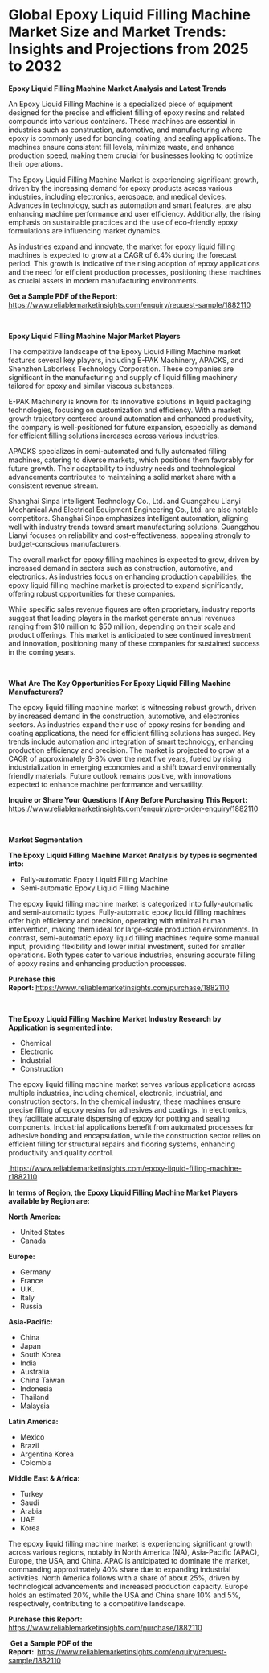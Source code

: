 <p><h1>Global Epoxy Liquid Filling Machine Market Size and Market Trends: Insights and Projections from 2025 to 2032</h1></p><p><strong>Epoxy Liquid Filling Machine Market Analysis and Latest Trends</strong></p>
<p><p>An Epoxy Liquid Filling Machine is a specialized piece of equipment designed for the precise and efficient filling of epoxy resins and related compounds into various containers. These machines are essential in industries such as construction, automotive, and manufacturing where epoxy is commonly used for bonding, coating, and sealing applications. The machines ensure consistent fill levels, minimize waste, and enhance production speed, making them crucial for businesses looking to optimize their operations.</p><p>The Epoxy Liquid Filling Machine Market is experiencing significant growth, driven by the increasing demand for epoxy products across various industries, including electronics, aerospace, and medical devices. Advances in technology, such as automation and smart features, are also enhancing machine performance and user efficiency. Additionally, the rising emphasis on sustainable practices and the use of eco-friendly epoxy formulations are influencing market dynamics.</p><p>As industries expand and innovate, the market for epoxy liquid filling machines is expected to grow at a CAGR of 6.4% during the forecast period. This growth is indicative of the rising adoption of epoxy applications and the need for efficient production processes, positioning these machines as crucial assets in modern manufacturing environments.</p></p>
<p><strong>Get a Sample PDF of the Report:&nbsp;</strong> <a href="https://www.reliablemarketinsights.com/enquiry/request-sample/1882110?utm_campaign=2609&utm_medium=2&utm_source=Github&utm_content=ia&utm_term=12042025&utm_id=epoxy-liquid-filling-machine">https://www.reliablemarketinsights.com/enquiry/request-sample/1882110</a></p>
<p>&nbsp;</p>
<p><strong>Epoxy Liquid Filling Machine Major Market Players</strong></p>
<p><p>The competitive landscape of the Epoxy Liquid Filling Machine market features several key players, including E-PAK Machinery, APACKS, and Shenzhen Laborless Technology Corporation. These companies are significant in the manufacturing and supply of liquid filling machinery tailored for epoxy and similar viscous substances. </p><p>E-PAK Machinery is known for its innovative solutions in liquid packaging technologies, focusing on customization and efficiency. With a market growth trajectory centered around automation and enhanced productivity, the company is well-positioned for future expansion, especially as demand for efficient filling solutions increases across various industries.</p><p>APACKS specializes in semi-automated and fully automated filling machines, catering to diverse markets, which positions them favorably for future growth. Their adaptability to industry needs and technological advancements contributes to maintaining a solid market share with a consistent revenue stream.</p><p>Shanghai Sinpa Intelligent Technology Co., Ltd. and Guangzhou Lianyi Mechanical And Electrical Equipment Engineering Co., Ltd. are also notable competitors. Shanghai Sinpa emphasizes intelligent automation, aligning well with industry trends toward smart manufacturing solutions. Guangzhou Lianyi focuses on reliability and cost-effectiveness, appealing strongly to budget-conscious manufacturers.</p><p>The overall market for epoxy filling machines is expected to grow, driven by increased demand in sectors such as construction, automotive, and electronics. As industries focus on enhancing production capabilities, the epoxy liquid filling machine market is projected to expand significantly, offering robust opportunities for these companies.</p><p>While specific sales revenue figures are often proprietary, industry reports suggest that leading players in the market generate annual revenues ranging from $10 million to $50 million, depending on their scale and product offerings. This market is anticipated to see continued investment and innovation, positioning many of these companies for sustained success in the coming years.</p></p>
<p>&nbsp;</p>
<p><strong>What Are The Key Opportunities For Epoxy Liquid Filling Machine Manufacturers?</strong></p>
<p><p>The epoxy liquid filling machine market is witnessing robust growth, driven by increased demand in the construction, automotive, and electronics sectors. As industries expand their use of epoxy resins for bonding and coating applications, the need for efficient filling solutions has surged. Key trends include automation and integration of smart technology, enhancing production efficiency and precision. The market is projected to grow at a CAGR of approximately 6-8% over the next five years, fueled by rising industrialization in emerging economies and a shift toward environmentally friendly materials. Future outlook remains positive, with innovations expected to enhance machine performance and versatility.</p></p>
<p><strong>Inquire or Share Your Questions If Any Before Purchasing This Report:</strong> <a href="https://www.reliablemarketinsights.com/enquiry/pre-order-enquiry/1882110?utm_campaign=2609&utm_medium=2&utm_source=Github&utm_content=ia&utm_term=12042025&utm_id=epoxy-liquid-filling-machine">https://www.reliablemarketinsights.com/enquiry/pre-order-enquiry/1882110</a></p>
<p>&nbsp;</p>
<p><strong>Market Segmentation</strong></p>
<p><strong>The Epoxy Liquid Filling Machine Market Analysis by types is segmented into:</strong></p>
<p><ul><li>Fully-automatic Epoxy Liquid Filling Machine</li><li>Semi-automatic Epoxy Liquid Filling Machine</li></ul></p>
<p><p>The epoxy liquid filling machine market is categorized into fully-automatic and semi-automatic types. Fully-automatic epoxy liquid filling machines offer high efficiency and precision, operating with minimal human intervention, making them ideal for large-scale production environments. In contrast, semi-automatic epoxy liquid filling machines require some manual input, providing flexibility and lower initial investment, suited for smaller operations. Both types cater to various industries, ensuring accurate filling of epoxy resins and enhancing production processes.</p></p>
<p><strong>Purchase this Report:&nbsp;</strong><a href="https://www.reliablemarketinsights.com/purchase/1882110?utm_campaign=2609&utm_medium=2&utm_source=Github&utm_content=ia&utm_term=12042025&utm_id=epoxy-liquid-filling-machine">https://www.reliablemarketinsights.com/purchase/1882110</a></p>
<p>&nbsp;</p>
<p><strong>The Epoxy Liquid Filling Machine Market Industry Research by Application is segmented into:</strong></p>
<p><ul><li>Chemical</li><li>Electronic</li><li>Industrial</li><li>Construction</li></ul></p>
<p><p>The epoxy liquid filling machine market serves various applications across multiple industries, including chemical, electronic, industrial, and construction sectors. In the chemical industry, these machines ensure precise filling of epoxy resins for adhesives and coatings. In electronics, they facilitate accurate dispensing of epoxy for potting and sealing components. Industrial applications benefit from automated processes for adhesive bonding and encapsulation, while the construction sector relies on efficient filling for structural repairs and flooring systems, enhancing productivity and quality control.</p></p>
<p><a href="https://www.reliablemarketinsights.com/epoxy-liquid-filling-machine-r1882110?utm_campaign=2609&utm_medium=2&utm_source=Github&utm_content=ia&utm_term=12042025&utm_id=epoxy-liquid-filling-machine">&nbsp;https://www.reliablemarketinsights.com/epoxy-liquid-filling-machine-r1882110</a></p>
<p><strong>In terms of Region, the Epoxy Liquid Filling Machine Market Players available by Region are:</strong></p>
<p>
    <p> <strong> North America: </strong>
        <ul>
            <li>United States</li>
            <li>Canada</li>
        </ul>
        </p> 
    <p> <strong> Europe: </strong>
        <ul>
            <li>Germany</li>
            <li>France</li>
            <li>U.K.</li>
            <li>Italy</li>
            <li>Russia</li>
        </ul>
        </p> 
    <p> <strong> Asia-Pacific: </strong>
        <ul>
            <li>China</li>
            <li>Japan</li>
            <li>South Korea</li>
            <li>India</li>
            <li>Australia</li>
            <li>China Taiwan</li>
            <li>Indonesia</li>
            <li>Thailand</li>
            <li>Malaysia</li>
        </ul>
        </p> 
    <p> <strong> Latin America: </strong>
        <ul>
            <li>Mexico</li>
            <li>Brazil</li>
            <li>Argentina Korea</li>
            <li>Colombia</li>
        </ul>
        </p> 
    <p> <strong> Middle East & Africa: </strong>
        <ul>
            <li>Turkey</li>
            <li>Saudi</li>
            <li>Arabia</li>
            <li>UAE</li>
            <li>Korea</li>
        </ul>
    </p>
    </p>
<p><p>The epoxy liquid filling machine market is experiencing significant growth across various regions, notably in North America (NA), Asia-Pacific (APAC), Europe, the USA, and China. APAC is anticipated to dominate the market, commanding approximately 40% share due to expanding industrial activities. North America follows with a share of about 25%, driven by technological advancements and increased production capacity. Europe holds an estimated 20%, while the USA and China share 10% and 5%, respectively, contributing to a competitive landscape.</p></p>
<p><strong>Purchase this Report: </strong><a href="https://www.reliablemarketinsights.com/purchase/1882110?utm_campaign=2609&utm_medium=2&utm_source=Github&utm_content=ia&utm_term=12042025&utm_id=epoxy-liquid-filling-machine">https://www.reliablemarketinsights.com/purchase/1882110</a></p>
<p>&nbsp;<strong>Get a Sample PDF of the Report:&nbsp;&nbsp;</strong><a href="https://www.reliablemarketinsights.com/enquiry/request-sample/1882110?utm_campaign=2609&utm_medium=2&utm_source=Github&utm_content=ia&utm_term=12042025&utm_id=epoxy-liquid-filling-machine">https://www.reliablemarketinsights.com/enquiry/request-sample/1882110</a></p>
<p><strong></strong></p>
<p><p></p><p></p><p></p></p>